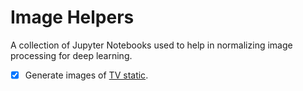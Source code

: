 # Image Helpers

A collection of Jupyter Notebooks used to help in normalizing image processing for deep learning.

* [x] Generate images of [TV static](~/static_as_png.ipynb).